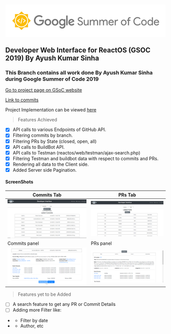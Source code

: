 # <img src="https://github.com/ayushsnha/hellow-world/blob/master/68747470733a2f2f6d75736573636f72652e6f72672f73697465732f6d75736573636f72652e6f72672f66696c65732f4361707475726525323064253237652543432538316372616e253230323031362d30332d303125323030392e34382e31315f302e706e.png" align="center"/>

## Developer Web Interface for ReactOS (GSOC 2019) By Ayush Kumar Sinha

### This Branch contains all work done By Ayush Kumar Sinha during Google Summer of Code 2019

[Go to project page on GSoC website](https://summerofcode.withgoogle.com/projects/#5078102332407808 'Developer interface for ReactOS')

[Link to commits](https://github.com/reactos/developer-web-interface/commits/GSoC_2019?author=ayushsnha 'GSoC commits')

Project Implementation can be viewed [here](https://developer-interface-ros.herokuapp.com 'Developer interface')

> Features Achieved

- [x] API calls to various Endpoints of GitHub API.
- [x] Filtering commits by branch.
- [x] Filtering PRs by State (closed, open, all)
- [x] API calls to BuildBot API.
- [x] API calls to Testman (reactos/web/testman/ajax-search.php)
- [x] Filtering Testman and buildbot data with respect to commits and PRs.
- [x] Rendering all data to the Client side.
- [x] Added Server side Pagination.

#### ScreenShots

| Commits Tab                                                               | PRs Tab                                                                    |
| ------------------------------------------------------------------------- | -------------------------------------------------------------------------- |
| <img src="https://github.com/ayushsnha/hellow-world/blob/master/c1.PNG"/> | <img src="https://github.com/ayushsnha/hellow-world/blob/master/c3.PNG" /> |
| Commits panel                                                             | PRs panel                                                                  |
| <img src="https://github.com/ayushsnha/hellow-world/blob/master/c2.PNG"/> | <img src="https://github.com/ayushsnha/hellow-world/blob/master/c4.PNG" /> |

> Features yet to be Added

- [ ] A search feature to get any PR or Commit Details
- [ ] Adding more Filter like:
- - Filter by date
- - Author, etc
